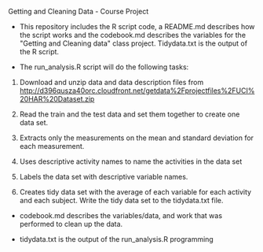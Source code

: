 Getting and Cleaning Data - Course Project

- This repository includes the R script code, a README.md describes
  how the script works and the codebook.md describes the variables
  for the "Getting and Cleaning data" class project. Tidydata.txt 
  is the output of the R script.
 
- The run_analysis.R script will do the following tasks:

1. Download and unzip data and data description files from 
   http://d396qusza40orc.cloudfront.net/getdata%2Fprojectfiles%2FUCI%20HAR%20Dataset.zip 
   
2. Read the train and the test data and set them together to create
   one data set.
   
3. Extracts only the measurements on the mean and standard deviation 
   for each measurement. 
   
4. Uses descriptive activity names to name the activities in the data set

5. Labels the data set with descriptive variable names. 

6. Creates tidy data set with the average of each variable for each activity
   and each subject. Write the tidy data set to the tidydata.txt file.

- codebook.md describes the variables/data, and work that was performed 
  to clean up the data.

- tidydata.txt is the output of the run_analysis.R programming

